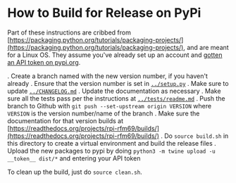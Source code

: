 # How to Build for Release on PyPi

Part of these instructions are cribbed from [https://packaging.python.org/tutorials/packaging-projects/](https://packaging.python.org/tutorials/packaging-projects/), and are meant for a Linux OS. They assume you've already set up an account and [gotten an API token on pypi.org](https://pypi.org/manage/account/#api-tokens).

. Create a branch named with the new version number, if you haven't already
. Ensure that the version number is set in [```../setup.py```](../setup.py)
. Make sure to update [```../CHANGELOG.md```](../CHANGELOG.md)
. Update the documentation as necessary
. Make sure all the tests pass per the instructions at [```../tests/readme.md```](../tests/readme.md)
. Push the branch to Github with ```git push --set-upstream origin VERSION``` where ```VERSION``` is the version number/name of the branch
. Make sure the documentation for that version builds at [https://readthedocs.org/projects/rpi-rfm69/builds/](https://readthedocs.org/projects/rpi-rfm69/builds/)
. Do ```source build.sh``` in this directory to create a virtual environment and build the release files
. Upload the new packages to pypi by doing ```python3 -m twine upload -u __token__ dist/*``` and entering your API token

To clean up the build, just do ```source clean.sh```.
